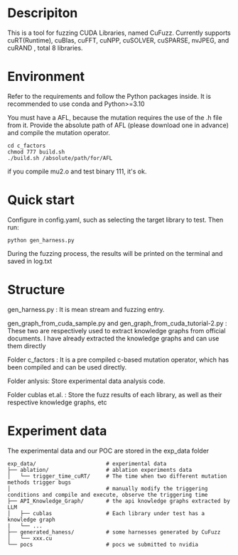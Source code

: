 # Descripiton
This is a tool for fuzzing CUDA Libraries, named CuFuzz.
Currently supports cuRT(Runtime), cuBlas, cuFFT, cuNPP, cuSOLVER, cuSPARSE, nvJPEG, and cuRAND , total 8 libraries.

# Environment
Refer to the requirements and follow the Python packages inside. It is recommended to use conda and Python>=3.10

You must have a AFL, because the mutation requires the use of the .h file from it.
Provide the absolute path of AFL (please download one in advance) and compile the mutation operator.
```
cd c_factors
chmod 777 build.sh
./build.sh /absolute/path/for/AFL
```
if you compile mu2.o and test binary 111, it's ok.


# Quick start
Configure in config.yaml, such as selecting the target library to test. 
Then run:
```
python gen_harness.py
```
During the fuzzing process, the results will be printed on the terminal and saved in log.txt

# Structure
gen_harness.py : It is mean stream and fuzzing entry.

gen_graph_from_cuda_sample.py and gen_graph_from_cuda_tutorial-2.py : These two are respectively used to extract knowledge graphs from official documents. I have already extracted the knowledge graphs and can use them directly

Folder c_factors : It is a pre compiled c-based mutation operator, which has been compiled and can be used directly.

Folder anlysis: Store experimental data analysis code.

Folder cublas et.al. : Store the fuzz results of each library, as well as their respective knowledge graphs, etc

# Experiment data
The experimental data and our POC are stored in the exp_data folder
```tree
exp_data/                      # experimental data
├── ablation/                  # ablation experiments data
│   └── trigger_time_cuRT/     # The time when two different mutation methods trigger bugs
│                              # manually modify the triggering conditions and compile and execute, observe the triggering time
├── API_Knowledge_Graph/       # the api knowledge graphs extracted by LLM
│   ├── cublas                 # Each library under test has a knowledge graph
|   └── ...
├── generated_haness/          # some harnesses generated by CuFuzz
│   └── xxx.cu           
└── pocs                       # pocs we submitted to nvidia
```